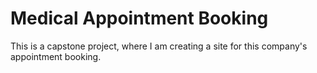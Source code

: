 #  Medical Appointment Booking 

This is a capstone project, where I am creating a site for this company's appointment booking.
